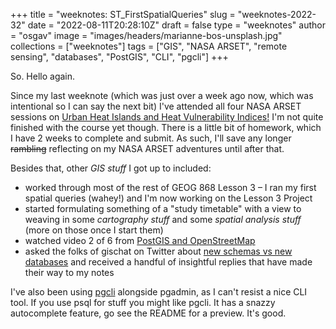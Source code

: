 
+++
title = "weeknotes: ST_FirstSpatialQueries"
slug = "weeknotes-2022-32"
date = "2022-08-11T20:28:10Z"
draft = false
type = "weeknotes"
author = "osgav"
image = "images/headers/marianne-bos-unsplash.jpg"
collections = ["weeknotes"]
tags = ["GIS", "NASA ARSET", "remote sensing", "databases", "PostGIS", "CLI", "pgcli"]
+++

So. Hello again. 

<!--more-->

Since my last weeknote (which was just over a week ago now, which was intentional so I can say the next bit) I've attended all four NASA ARSET sessions on [Urban Heat Islands and Heat Vulnerability Indices!](https://appliedsciences.nasa.gov/join-mission/training/english/arset-satellite-remote-sensing-measuring-urban-heat-islands-and) I'm not quite finished with the course yet though. There is a little bit of homework, which I have 2 weeks to complete and submit. As such, I'll save any longer ~~rambling~~ reflecting on my NASA ARSET adventures until after that. 

Besides that, other *GIS stuff* I got up to included:

- worked through most of the rest of GEOG 868 Lesson 3 – I ran my first spatial queries (wahey!) and I'm now working on the Lesson 3 Project
- started formulating something of a "study timetable" with a view to weaving in some *cartography stuff* and some *spatial analysis stuff* (more on those once I start them)
- watched video 2 of 6 from [PostGIS and OpenStreetMap](https://yewtu.be/playlist?list=PLHWVtzzXLMjJGYfjAjguS-Bm79KowWEI_)
- asked the folks of gischat on Twitter about [new schemas vs new databases](https://nitter.net/ZER0D0TS/status/1557454870998908932) and received a handful of insightful replies that have made their way to my notes

I've also been using [pgcli](https://github.com/dbcli/pgcli) alongside pgadmin, as I can't resist a nice CLI tool. If you use psql for stuff you might like pgcli. It has a snazzy autocomplete feature, go see the README for a preview. It's good.
